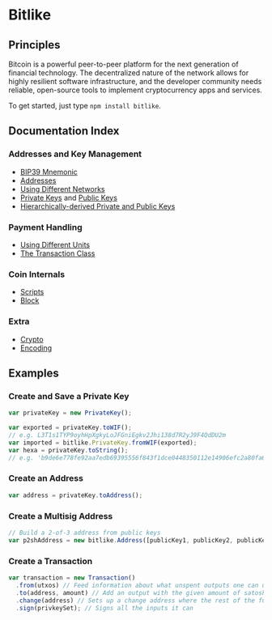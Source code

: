# Bitlike

## Principles

Bitcoin is a powerful peer-to-peer platform for the next generation of financial technology. The decentralized nature of the network allows for highly resilient software infrastructure, and the developer community needs reliable, open-source tools to implement cryptocurrency apps and services.

To get started, just type `npm install bitlike`.

## Documentation Index

### Addresses and Key Management

- [BIP39 Mnemonic](mnemonic.md)
- [Addresses](address.md)
- [Using Different Networks](networks.md)
- [Private Keys](privatekey.md) and [Public Keys](publickey.md)
- [Hierarchically-derived Private and Public Keys](hierarchical.md)

### Payment Handling

- [Using Different Units](unit.md)
- [The Transaction Class](transaction.md)

### Coin Internals

- [Scripts](script.md)
- [Block](block.md)

### Extra

- [Crypto](crypto.md)
- [Encoding](encoding.md)

## Examples

### Create and Save a Private Key

```javascript
var privateKey = new PrivateKey();

var exported = privateKey.toWIF();
// e.g. L3T1s1TYP9oyhHpXgkyLoJFGniEgkv2Jhi138d7R2yJ9F4QdDU2m
var imported = bitlike.PrivateKey.fromWIF(exported);
var hexa = privateKey.toString();
// e.g. 'b9de6e778fe92aa7edb69395556f843f1dce0448350112e14906efc2a80fa61a'
```

### Create an Address

```javascript
var address = privateKey.toAddress();
```

### Create a Multisig Address

```javascript
// Build a 2-of-3 address from public keys
var p2shAddress = new bitlike.Address([publicKey1, publicKey2, publicKey3], 2);
```

### Create a Transaction

```javascript
var transaction = new Transaction()
  .from(utxos) // Feed information about what unspent outputs one can use
  .to(address, amount) // Add an output with the given amount of satoshis
  .change(address) // Sets up a change address where the rest of the funds will go
  .sign(privkeySet); // Signs all the inputs it can
```
